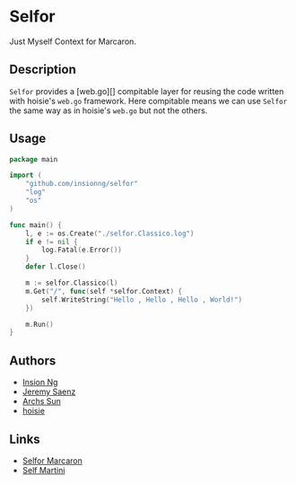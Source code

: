 # Selfor
Just Myself Context for Marcaron.

## Description
`Selfor` provides a [web.go][] compitable layer for reusing the code written with
hoisie's `web.go` framework. Here compitable means we can use `Selfor` the same 
way as in hoisie's `web.go` but not the others.

## Usage

~~~ go
package main

import (
	"github.com/insionng/selfor"
	"log"
	"os"
)

func main() {
	l, e := os.Create("./selfor.Classico.log")
	if e != nil {
		log.Fatal(e.Error())
	}
	defer l.Close()

	m := selfor.Classico(l)
	m.Get("/", func(self *selfor.Context) {
		self.WriteString("Hello , Hello , Hello , World!")
	})

	m.Run()
}

~~~

## Authors
* [Insion Ng](http://github.com/insionng)
* [Jeremy Saenz](http://github.com/codegangsta)
* [Archs Sun](http://github.com/Archs)
* [hoisie](https://github.com/hoisie)

## Links
* [Selfor Marcaron](http://github.com/insionng/selfor)
* [Self Martini](http://github.com/insionng/self)

